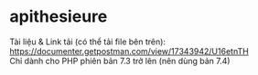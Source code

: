 # apithesieure
Tài liệu & Link tải (có thể tải file bên trên): https://documenter.getpostman.com/view/17343942/U16etnTH<br>
Chỉ dành cho PHP phiên bản 7.3 trở lên (nên dùng bản 7.4)
